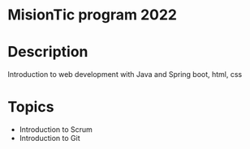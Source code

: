 # MisionTic program 2022

# Description

Introduction to web development with Java and Spring boot, html, css

# Topics

- Introduction to Scrum
- Introduction to Git
